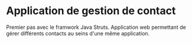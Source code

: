 # Application de gestion de contact

Premier pas avec le framwork Java Struts.
Application web permettant de gérer différents contacts au seins d'une même application.
